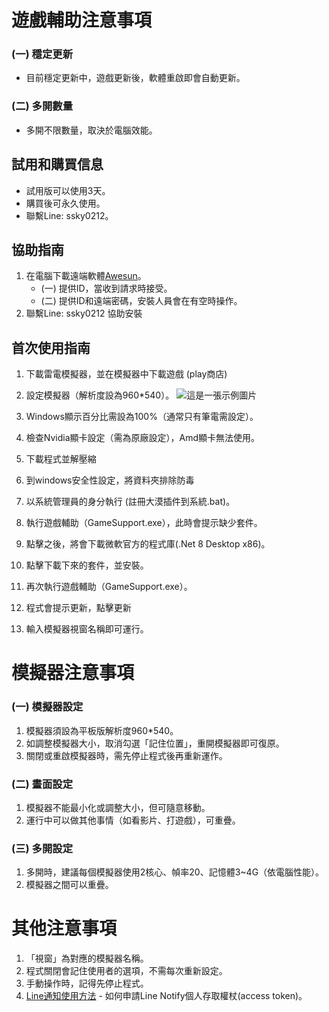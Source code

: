 # 遊戲輔助注意事項
### (一) 穩定更新
- 目前穩定更新中，遊戲更新後，軟體重啟即會自動更新。

### (二) 多開數量
- 多開不限數量，取決於電腦效能。

## 試用和購買信息
- 試用版可以使用3天。
- 購買後可永久使用。
- 聯繫Line: ssky0212。

## 協助指南
1. 在電腦下載遠端軟體[Awesun](https://sun.aweray.com/)。
   - (一) 提供ID，當收到請求時接受。
   - (二) 提供ID和遠端密碼，安裝人員會在有空時操作。
2. 聯繫Line: ssky0212 協助安裝

## 首次使用指南
1. 下載雷電模擬器，並在模擬器中下載遊戲 (play商店)
2. 設定模擬器（解析度設為960*540）。
![這是一張示例圖片](https://chtineer.com/png/解析度.png)
4. Windows顯示百分比需設為100%（通常只有筆電需設定）。
5. 檢查Nvidia顯卡設定（需為原廠設定），Amd顯卡無法使用。

7. 下載程式並解壓縮
8. 到windows安全性設定，將資料夾排除防毒
9. 以系統管理員的身分執行 (註冊大漠插件到系統.bat)。
10. 執行遊戲輔助（GameSupport.exe），此時會提示缺少套件。
11. 點擊之後，將會下載微軟官方的程式庫(.Net 8 Desktop x86)。
12. 點擊下載下來的套件，並安裝。
13. 再次執行遊戲輔助（GameSupport.exe）。
14. 程式會提示更新，點擊更新
15. 輸入模擬器視窗名稱即可運行。

# 模擬器注意事項
### (一) 模擬器設定
1. 模擬器須設為平板版解析度960*540。
2. 如調整模擬器大小，取消勾選「記住位置」，重開模擬器即可復原。
3. 關閉或重啟模擬器時，需先停止程式後再重新運作。

### (二) 畫面設定
1. 模擬器不能最小化或調整大小，但可隨意移動。
2. 運行中可以做其他事情（如看影片、打遊戲），可重疊。

### (三) 多開設定
1. 多開時，建議每個模擬器使用2核心、幀率20、記憶體3~4G（依電腦性能）。
2. 模擬器之間可以重疊。

# 其他注意事項
1. 「視窗」為對應的模擬器名稱。
2. 程式關閉會記住使用者的選項，不需每次重新設定。
3. 手動操作時，記得先停止程式。
4. [Line通知使用方法](https://greentracks.app/how-to-apply-line-notify-personal-access-token/) - 如何申請Line Notify個人存取權杖(access token)。
